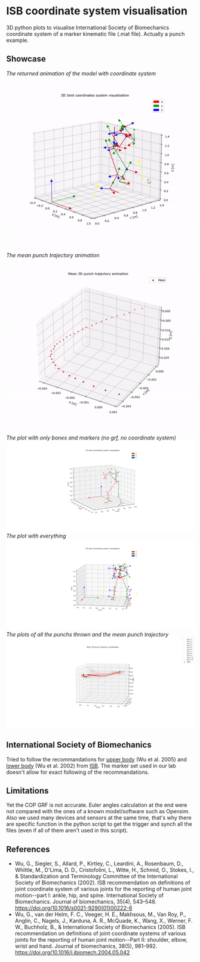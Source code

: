 # ISB coordinate system visualisation
3D python plots to visualise International Society of Biomechanics coordinate system of a marker kinematic file (.mat file). Actually a punch example. 
## Showcase
*The returned animation of the model with coordinate system*
<br>
![kinematic](results/kinematic_gif.gif)
<br>
*The mean punch trajectory animation*
<br>
![punch](results/mean_punch_gif.gif)
<br>
*The plot with only bones and markers (no grf, no coordinate system)*
<br>
![markers_and_bones](results/markers_and_bones.png)
*The plot with everything*
<br>
![everything](results/everything.png)
*The plots of all the punchs thrown and the mean punch trajectory*
<br>
![each_punch_and_mean_punch](results/each_punch_and_mean_punch.png)

## International Society of Biomechanics 
Tried to follow the recommandations for [upper body](https://pubmed.ncbi.nlm.nih.gov/15844264/) (Wu et al. 2005) and [lower body](https://pubmed.ncbi.nlm.nih.gov/11934426/) (Wu et al. 2002) from [ISB](https://isbweb.org/). The marker set used in our lab doesn't allow for exact following of the recommandations.

## Limitations 
Yet the COP GRF is not accurate. Euler angles calculation at the end were not compared with the ones of a known model/software such as Opensim.
<br>
Also we used many devices and sensors at the same time, that's why there are specific function in the python script to get the trigger and synch all the files (even if all of them aren't used in this script). 

## References
- Wu, G., Siegler, S., Allard, P., Kirtley, C., Leardini, A., Rosenbaum, D., Whittle, M., D'Lima, D. D., Cristofolini, L., Witte, H., Schmid, O., Stokes, I., & Standardization and Terminology Committee of the International Society of Biomechanics (2002). ISB recommendation on definitions of joint coordinate system of various joints for the reporting of human joint motion--part I: ankle, hip, and spine. International Society of Biomechanics. Journal of biomechanics, 35(4), 543–548. https://doi.org/10.1016/s0021-9290(01)00222-6
- Wu, G., van der Helm, F. C., Veeger, H. E., Makhsous, M., Van Roy, P., Anglin, C., Nagels, J., Karduna, A. R., McQuade, K., Wang, X., Werner, F. W., Buchholz, B., & International Society of Biomechanics (2005). ISB recommendation on definitions of joint coordinate systems of various joints for the reporting of human joint motion--Part II: shoulder, elbow, wrist and hand. Journal of biomechanics, 38(5), 981–992. https://doi.org/10.1016/j.jbiomech.2004.05.042


